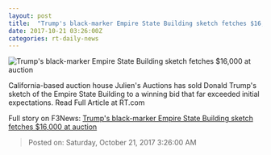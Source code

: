 ```yaml
---
layout: post
title:  "Trump's black-marker Empire State Building sketch fetches $16,000 at auction"
date: 2017-10-21 03:26:00Z
categories: rt-daily-news
---
```


![Trump's black-marker Empire State Building sketch fetches $16,000 at auction](https://cdni.rt.com/files/2017.10/article/59eabdc5fc7e9344098b4567.jpg)

California-based auction house Julien's Auctions has sold Donald Trump's sketch of the Empire State Building to a winning bid that far exceeded initial expectations. Read Full Article at RT.com


Full story on F3News: [Trump's black-marker Empire State Building sketch fetches $16,000 at auction](http://www.f3nws.com/n/jptBXD)

> Posted on: Saturday, October 21, 2017 3:26:00 AM
